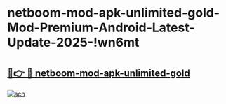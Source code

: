 # netboom-mod-apk-unlimited-gold-Mod-Premium-Android-Latest-Update-2025-!wn6mt

# <h2><a href="https://szej5k.esa.edu.pl?title=netboom-mod-apk-unlimited-gold&ref=wn6mt">🔗👉 🔴 netboom-mod-apk-unlimited-gold</a></h2>

[![acn](https://github.com/user-attachments/assets/0f9c940e-d8b0-45ae-aac7-cd30a18b3e1c)](https://szej5k.esa.edu.pl?title=netboom-mod-apk-unlimited-gold&ref=wn6mt)


